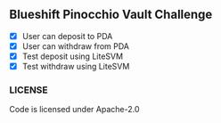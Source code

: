 ## Blueshift Pinocchio Vault Challenge

- [x] User can deposit to PDA
- [x] User can withdraw from PDA
- [x] Test deposit using LiteSVM
- [x] Test withdraw using LiteSVM

### LICENSE
Code is licensed under Apache-2.0
